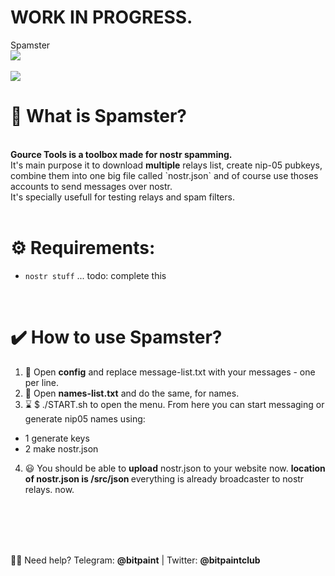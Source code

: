 # WORK IN PROGRESS.

Spamster                         <br>
<img src="https://img.shields.io/badge/License-MIT-orange.svg"> <br> <br>
<img src="https://user-images.githubusercontent.com/120996278/212793118-49adb28a-fce8-4079-aeb6-4b37cc54825d.png"><br>


# <b>🍩 What is Spamster?</b><br>
<br>
<b>Gource Tools is a toolbox made for nostr spamming.</b><br>
It's main purpose it to download <b>multiple</b> relays list, create nip-05 pubkeys, combine them into one big file called `nostr.json` and of course use thoses accounts to send messages over nostr. <br>
It's specially usefull for testing relays and spam filters.<br>
<br>

# <b>⚙️ Requirements:</b><br>
- `nostr stuff` ... todo: complete this  <br>
<br>

# <b>✔️ How to use Spamster?</b><br>
1) 📜  Open <b>config</b> and replace </b>message-list.txt</b> with your messages - one per line.<br>
2) 🧰  Open <b>names-list.txt</b> and do the same, for names. <br>
3) ⌛  $ ./START.sh to open the menu. From here you can start messaging or generate nip05 names using:<br>
- 1 generate keys
- 2 make nostr.json
4) 😃  You should be able to <b>upload</b> nostr.json to your website now. <b>location of nostr.json is /src/json </b> everything is already broadcaster to nostr relays. </b> now.<br>
<br>

<br> <br>
<br>
🙋‍♂️ Need help? Telegram: <b>@bitpaint</b> | Twitter: <b>@bitpaintclub<br></b>
